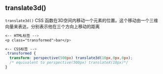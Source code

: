 ## translate3d()

`translate3d()` CSS 函数在3D空间内移动一个元素的位置。这个移动由一个三维向量来表达，分别表示他在三个方向上移动的距离

```css
<-- HTML标签 -->
<p class="transformed">bar</p>

<-- CSS标签 -->
.transformed {
  transform: perspective(500px) translate3d(10px,0px,0px);
  /* equivalent to perspective(500px) translateX(10px)*/
}
```

<ClientOnly>
  <Valine></Valine>
</ClientOnly>
